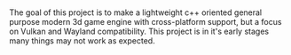 # 
The goal of this project is to make a lightweight c++ oriented general purpose modern 3d game engine with cross-platform support, but a focus on Vulkan and Wayland compatibility. 
This project is in it's early stages many things may not work as expected.
